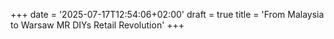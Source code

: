 +++
date = '2025-07-17T12:54:06+02:00'
draft = true
title = 'From Malaysia to Warsaw MR DIYs Retail Revolution'
+++
